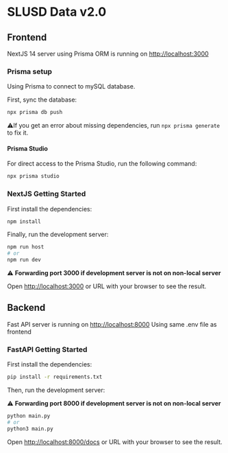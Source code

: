 # SLUSD Data v2.0

## Frontend

NextJS 14 server using Prisma ORM is running on [http://localhost:3000](http://localhost:3000)

### Prisma  setup

Using Prisma to connect to mySQL database.

First, sync the database:

```bash
npx prisma db push
```

:warning:If you get an error about missing dependencies, run `npx prisma generate` to fix it.

#### Prisma Studio

For direct access to the Prisma Studio, run the following command:

```bash
npx prisma studio
```

### NextJS Getting Started

First install the dependencies:

```bash
npm install
```

Finally, run the development server:

```bash
npm run host
# or
npm run dev
```

:warning: **Forwarding port 3000 if development server is not on non-local server**

Open [http://localhost:3000](http://localhost:3000) or URL with your browser to see the result.

## Backend

Fast API server is running on [http://localhost:8000](http://localhost:8000)
Using same .env file as frontend

### FastAPI Getting Started

First install the dependencies:

```bash
pip install -r requirements.txt
```

Then, run the development server:

:warning: **Forwarding port 8000 if development server is not on non-local server**


```bash
python main.py
# or
python3 main.py
```

Open [http://localhost:8000/docs](http://localhost:8000/docs) or URL with your browser to see the result.